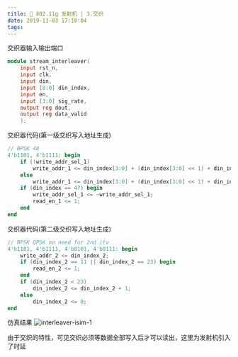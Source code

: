 ```yaml
---
title: 📡 802.11g 发射机 | 3.交织
date: 2019-11-03 17:10:04
tags:
---
```

交织器输入输出端口
``` verilog
module stream_interleaver(
    input rst_n,
    input clk,
    input din,
    input [8:0] din_index,
    input en,
    input [3:0] sig_rate,
    output reg dout,
    output reg data_valid
    );
```
交织器代码(第一级交织写入地址生成)
``` verilog
// BPSK 48
4'b1101, 4'b1111: begin
    if (!write_addr_sel_1)
        write_addr_1 <= din_index[3:0] + (din_index[3:0] << 1) + din_index[5:4];
    else
        write_addr_1 <= din_index[3:0] + (din_index[3:0] << 1) + din_index[5:4] + 48;
    if (din_index == 47) begin
        write_addr_sel_1 <= ~write_addr_sel_1;
        read_en_1 <= 1;
    end
end
```
交织器代码(第二级交织写入地址生成)
``` verilog
// BPSK QPSK no need for 2nd itv
4'b1101, 4'b1111, 4'b0101, 4'b0111: begin
    write_addr_2 <= din_index_2;
    if (din_index_2 == 11 || din_index_2 == 23) begin
        read_en_2 <= 1;
    end
    if (din_index_2 < 23)
        din_index_2 <= din_index_2 + 1;
    else
        din_index_2 <= 0;
end
```
仿真结果
![interleaver-isim-1](https://raw.githubusercontent.com/radonyl/pa_blog_img/master/img/interleaver-isim-1)

由于交织的特性，可见交织必须等数据全部写入后才可以读出，这里为发射机引入了时延